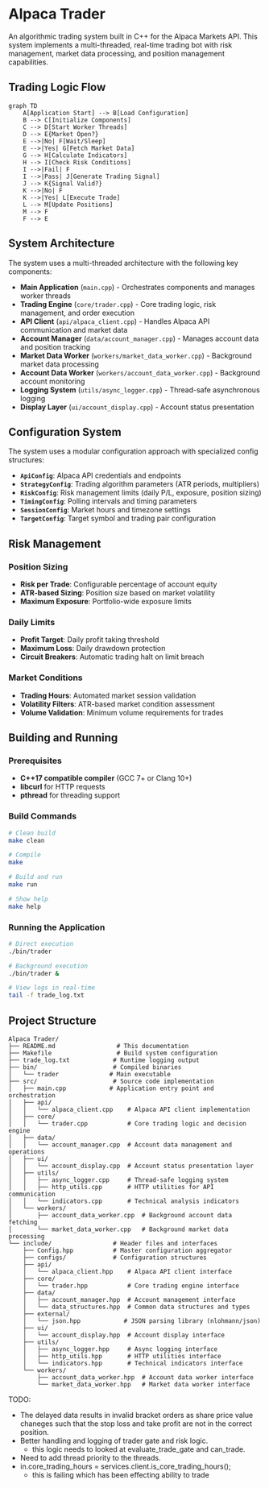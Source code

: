 # Alpaca Trader

An algorithmic trading system built in C++ for the Alpaca Markets API. This system implements a multi-threaded, real-time trading bot with risk management, market data processing, and position management capabilities.

## Trading Logic Flow

```mermaid
graph TD
    A[Application Start] --> B[Load Configuration]
    B --> C[Initialize Components]
    C --> D[Start Worker Threads]
    D --> E{Market Open?}
    E -->|No| F[Wait/Sleep]
    E -->|Yes| G[Fetch Market Data]
    G --> H[Calculate Indicators]
    H --> I[Check Risk Conditions]
    I -->|Fail| F
    I -->|Pass| J[Generate Trading Signal]
    J --> K{Signal Valid?}
    K -->|No| F
    K -->|Yes| L[Execute Trade]
    L --> M[Update Positions]
    M --> F
    F --> E
```

## System Architecture

The system uses a multi-threaded architecture with the following key components:

- **Main Application** (`main.cpp`) - Orchestrates components and manages worker threads
- **Trading Engine** (`core/trader.cpp`) - Core trading logic, risk management, and order execution
- **API Client** (`api/alpaca_client.cpp`) - Handles Alpaca API communication and market data
- **Account Manager** (`data/account_manager.cpp`) - Manages account data and position tracking
- **Market Data Worker** (`workers/market_data_worker.cpp`) - Background market data processing
- **Account Data Worker** (`workers/account_data_worker.cpp`) - Background account monitoring
- **Logging System** (`utils/async_logger.cpp`) - Thread-safe asynchronous logging
- **Display Layer** (`ui/account_display.cpp`) - Account status presentation

##  Configuration System

The system uses a modular configuration approach with specialized config structures:

- **`ApiConfig`**: Alpaca API credentials and endpoints
- **`StrategyConfig`**: Trading algorithm parameters (ATR periods, multipliers)
- **`RiskConfig`**: Risk management limits (daily P/L, exposure, position sizing)
- **`TimingConfig`**: Polling intervals and timing parameters
- **`SessionConfig`**: Market hours and timezone settings
- **`TargetConfig`**: Target symbol and trading pair configuration


## Risk Management

### Position Sizing
- **Risk per Trade**: Configurable percentage of account equity
- **ATR-based Sizing**: Position size based on market volatility
- **Maximum Exposure**: Portfolio-wide exposure limits

### Daily Limits
- **Profit Target**: Daily profit taking threshold
- **Maximum Loss**: Daily drawdown protection
- **Circuit Breakers**: Automatic trading halt on limit breach

### Market Conditions
- **Trading Hours**: Automated market session validation
- **Volatility Filters**: ATR-based market condition assessment
- **Volume Validation**: Minimum volume requirements for trades

##  Building and Running

### Prerequisites
- **C++17 compatible compiler** (GCC 7+ or Clang 10+)
- **libcurl** for HTTP requests
- **pthread** for threading support

### Build Commands
```bash
# Clean build
make clean

# Compile
make

# Build and run
make run

# Show help
make help
```

### Running the Application
```bash
# Direct execution
./bin/trader

# Background execution
./bin/trader &

# View logs in real-time
tail -f trade_log.txt
```


## Project Structure

```
Alpaca Trader/
├── README.md                 # This documentation
├── Makefile                  # Build system configuration
├── trade_log.txt            # Runtime logging output
├── bin/                     # Compiled binaries
│   └── trader              # Main executable
├── src/                     # Source code implementation
│   ├── main.cpp            # Application entry point and orchestration
│   ├── api/
│   │   └── alpaca_client.cpp    # Alpaca API client implementation
│   ├── core/
│   │   └── trader.cpp           # Core trading logic and decision engine
│   ├── data/
│   │   └── account_manager.cpp  # Account data management and operations
│   ├── ui/
│   │   └── account_display.cpp  # Account status presentation layer
│   ├── utils/
│   │   ├── async_logger.cpp     # Thread-safe logging system
│   │   ├── http_utils.cpp       # HTTP utilities for API communication
│   │   └── indicators.cpp       # Technical analysis indicators
│   └── workers/
│       ├── account_data_worker.cpp  # Background account data fetching
│       └── market_data_worker.cpp   # Background market data processing
└── include/                 # Header files and interfaces
    ├── Config.hpp           # Master configuration aggregator
    ├── configs/             # Configuration structures
    ├── api/
    │   └── alpaca_client.hpp    # Alpaca API client interface
    ├── core/
    │   └── trader.hpp           # Core trading engine interface
    ├── data/
    │   ├── account_manager.hpp  # Account management interface
    │   └── data_structures.hpp  # Common data structures and types
    ├── external/
    │   └── json.hpp            # JSON parsing library (nlohmann/json)
    ├── ui/
    │   └── account_display.hpp  # Account display interface
    ├── utils/
    │   ├── async_logger.hpp     # Async logging interface
    │   ├── http_utils.hpp       # HTTP utilities interface
    │   └── indicators.hpp       # Technical indicators interface
    └── workers/
        ├── account_data_worker.hpp  # Account data worker interface
        └── market_data_worker.hpp   # Market data worker interface
```


TODO:
- The delayed data results in invalid bracket orders as share price value chaneges such that the stop loss and take profit are not in the correct position.
- Better handling and logging of trader gate and risk logic.
  - this logic needs to looked at evaluate_trade_gate and can_trade.
- Need to add thread priority to the threads. 
- in.core_trading_hours = services.client.is_core_trading_hours();
    - this is failing which has been effecting ability to trade